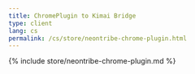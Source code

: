 ```yaml
---
title: ChromePlugin to Kimai Bridge
type: client
lang: cs
permalink: /cs/store/neontribe-chrome-plugin.html
---
```


{% include store/neontribe-chrome-plugin.md %}
